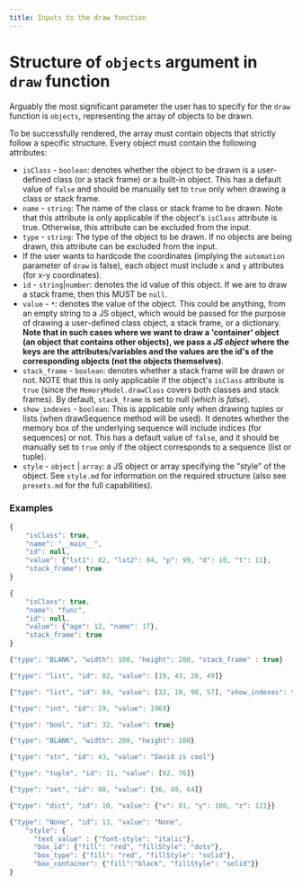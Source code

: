 ```yaml
---
title: Inputs to the draw function
---
```


# Structure of `objects` argument in `draw` function

Arguably the most significant parameter the user has to specify for the `draw` function is `objects`, representing
the array of objects to be drawn.

To be successfully rendered, the array must contain objects that strictly follow a specific structure. Every object
must contain the following attributes:

-   `isClass` - `boolean`: denotes whether the object to be drawn is a user-defined class (or a stack frame) or a built-in
    object. This has a default value of `false` and should be manually set to `true` only when drawing a class or stack frame.
-   `name` - `string`: The name of the class or stack frame to be drawn. Note that this attribute is only applicable if the object's `isClass` attribute is true. Otherwise, this attribute can be excluded from the input.
-   `type` - `string`: The type of the object to be drawn. If no objects are being drawn, this attribute can be excluded from the input.
-   If the user wants to hardcode the coordinates (implying the `automation` parameter of `draw` is false), each object
    must include `x` and `y` attributes (for x-y coordinates).
-   `id` - `string`|`number`: denotes the id value of this object. If we are to draw a stack frame, then this MUST be `null`.
-   `value` - `*`: denotes the value of the object. This could be anything, from an empty string to a JS object,
    which would be passed for the purpose of drawing a user-defined class object, a
    stack frame, or a dictionary.
    **Note that in such cases where we want to draw a 'container'
    object (an object that contains other objects), we pass a _JS object_ where the keys are the
    attributes/variables and the values are the id's of the corresponding objects (not the
    objects themselves)**.
-   `stack_frame` - `boolean`: denotes whether a stack frame will be drawn or not. NOTE that this is only
    applicable if the object's `isClass` attribute is `true` (since the
    `MemoryModel.drawClass` covers both classes and stack frames). By default,
    `stack_frame` is set to null (_which is false_).
-   `show_indexes` - `boolean`: This is applicable only when drawing tuples or lists (when drawSequence
    method will be used). It denotes whether the memory box of the underlying
    sequence will include indices (for sequences) or not. This
    has a default value of `false`, and it should be manually set to `true`
    only if the object corresponds to a sequence (list or
    tuple).
-   `style` - `object` | `array`: a JS object or array specifying the "style" of the object. See `style.md` for information
    on the required structure (also see `presets.md` for the full capabilities).

### Examples

```javascript
{
    "isClass": true,
    "name": "__main__",
    "id": null,
    "value": {"lst1": 82, "lst2": 84, "p": 99, "d": 10, "t": 11},
    "stack_frame": true
}

{
    "isClass": true,
    "name": "func",
    "id": null,
    "value": {"age": 12, "name": 17},
    "stack_frame": true
}

{"type": "BLANK", "width": 100, "height": 200, "stack_frame" : true}

{"type": "list", "id": 82, "value": [19, 43, 28, 49]}

{"type": "list", "id": 84, "value": [32, 10, 90, 57], "show_indexes": true}

{"type": "int", "id": 19, "value": 1969}

{"type": "bool", "id": 32, "value": true}

{"type": "BLANK", "width": 200, "height": 100}

{"type": "str", "id": 43, "value": "David is cool"}

{"type": "tuple", "id": 11, "value": [82, 76]}

{"type": "set", "id": 90, "value": [36, 49, 64]}

{"type": "dict", "id": 10, "value": {"x": 81, "y": 100, "z": 121}}

{"type": "None", "id": 13, "value": "None",
    "style": {
      "text_value" : {"font-style": "italic"},
      "box_id": {"fill": "red", "fillStyle": "dots"},
      "box_type": {"fill": "red", "fillStyle": "solid"},
      "box_container": {"fill":"black", "fillStyle": "solid"}}
}
```
